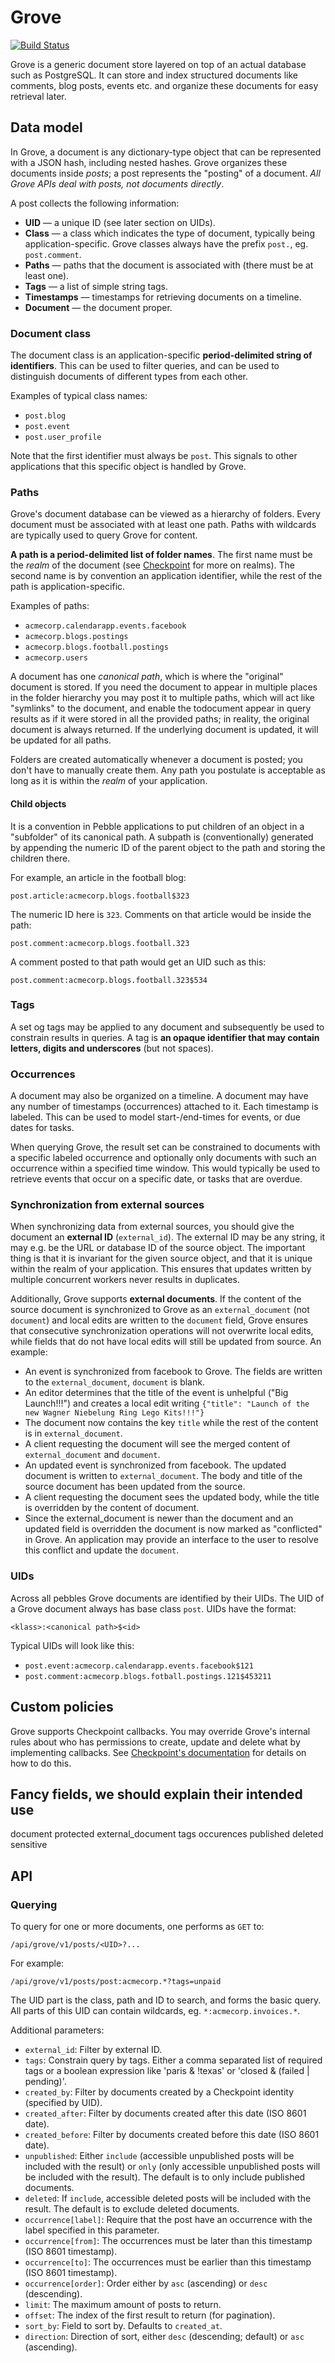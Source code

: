 # Grove

[![Build Status](https://semaphoreapp.com/api/v1/projects/35b20ab7aed8961031350862490b0bc555b9d6dc/28279/badge.png)](https://semaphoreapp.com/projects/1580/branches/28279)

Grove is a generic document store layered on top of an actual database such as PostgreSQL. It can store and index structured documents like comments, blog posts, events etc. and organize these documents for easy retrieval later.

## Data model

In Grove, a document is any dictionary-type object that can be represented with a JSON hash, including nested hashes. Grove organizes these documents inside _posts_; a post represents the "posting" of a document. _All Grove APIs deal with posts, not documents directly_.

A post collects the following information:

* **UID** — a unique ID (see later section on UIDs).
* **Class** — a class which indicates the type of document, typically being application-specific. Grove classes always have the prefix `post.`, eg. `post.comment`.
* **Paths** — paths that the document is associated with (there must be at least one).
* **Tags** — a list of simple string tags.
* **Timestamps** — timestamps for retrieving documents on a timeline.
* **Document** — the document proper.

### Document class

The document class is an application-specific **period-delimited string of identifiers**. This can be used to filter queries, and can be used to distinguish documents of different types from each other.

Examples of typical class names:

- `post.blog`
- `post.event`
- `post.user_profile`

Note that the first identifier must always be `post`. This signals to other applications that this specific object is handled by Grove.

### Paths

Grove's document database can be viewed as a hierarchy of folders. Every document must be associated with at least one path. Paths with wildcards are typically used to query Grove for content.

**A path is a period-delimited list of folder names**. The first name must be the *realm* of the document (see [Checkpoint](http://github.com/bengler/checkpoint) for more on realms). The second name is by convention an application identifier, while the rest of the path is application-specific.

Examples of paths:

- `acmecorp.calendarapp.events.facebook`
- `acmecorp.blogs.postings`
- `acmecorp.blogs.football.postings`
- `acmecorp.users`

A document has one *canonical path*, which is where the "original" document is stored. If you need the document to appear in multiple places in the folder hierarchy you may post it to multiple paths, which will act like "symlinks" to the document, and enable the  todocument appear in query results as if it were stored in all the provided paths; in reality, the original document is always returned. If the underlying document is updated, it will be updated for all paths.

Folders are created automatically whenever a document is posted; you don't have to manually create them. Any path you postulate is acceptable as long as it is within the _realm_ of your application.

#### Child objects

It is a convention in Pebble applications to put children of an object in a "subfolder" of its canonical path. A subpath is (conventionally) generated by appending the numeric ID of the parent object to the path and storing the children there.

For example, an article in the football blog:

    post.article:acmecorp.blogs.football$323
    
The numeric ID here is `323`. Comments on that article would be inside the path:

    post.comment:acmecorp.blogs.football.323

A comment posted to that path would get an UID such as this:

    post.comment:acmecorp.blogs.football.323$534

### Tags

A set og tags may be applied to any document and subsequently be used to constrain results in queries. A tag is **an opaque identifier that may contain letters, digits and underscores** (but not spaces).

### Occurrences

A document may also be organized on a timeline. A document may have any number of timestamps (occurrences) attached to it. Each timestamp is labeled. This can be used to model start-/end-times for events, or due dates for tasks.

When querying Grove, the result set can be constrained to documents with a specific labeled occurrence and optionally only documents with such an occurrence within a specified time window. This would typically be used to retrieve events that occur on a specific date, or tasks that are overdue.

### Synchronization from external sources

When synchronizing data from external sources, you should give the document an **external ID** (`external_id`). The external ID may be any string, it may e.g. be the URL or database ID of the source object. The important thing is that it is invariant for the given source object, and that it is unique within the realm of your application. This ensures that updates written by multiple concurrent workers never results in duplicates.

Additionally, Grove supports **external documents**. If the content of the source document is synchronized to Grove as an `external_document` (not `document`) and local edits are written to the `document` field, Grove ensures that consecutive synchronization operations will not overwrite local edits, while fields that do not have local edits will still be updated from source. An example:

- An event is synchronized from facebook to Grove. The fields are written to the `external_document`, `document` is blank.
- An editor determines that the title of the event is unhelpful ("Big Launch!!!") and creates a local edit writing `{"title": "Launch of the new Wagner Niebelung Ring Lego Kits!!!"}`
- The document now contains the key `title` while the rest of the content is in `external_document`.
- A client requesting the document will see the merged content of `external_document` and `document`.
- An updated event is synchronized from facebook. The updated document is written to `external_document`. The body and title of the source document has been updated from the source.
- A client requesting the document sees the updated body, while the title is overridden by the content of document.
- Since the external_document is newer than the document and an updated field is overridden the document is now marked as "conflicted" in Grove. An application may provide an interface to the user to resolve this conflict and update the `document`.

### UIDs

Across all pebbles Grove documents are identified by their UIDs. The UID of a Grove document always has base class `post`. UIDs have the format:

    <klass>:<canonical path>$<id>

Typical UIDs will look like this:

- `post.event:acmecorp.calendarapp.events.facebook$121`
- `post.comment:acmecorp.blogs.fotball.postings.121$453211`

## Custom policies

Grove supports Checkpoint callbacks. You may override Grove's internal rules about who has permissions to create, update and delete what by implementing callbacks. See [Checkpoint's documentation](https://github.com/bengler/checkpoint/blob/master/README.md) for details on how to do this.

## Fancy fields, we should explain their intended use
document
protected
external_document
tags
occurences
published
deleted
sensitive


## API

### Querying

To query for one or more documents, one performs as `GET` to:

    /api/grove/v1/posts/<UID>?...
    
For example:

    /api/grove/v1/posts/post:acmecorp.*?tags=unpaid

The UID part is the class, path and ID to search, and forms the basic query. All parts of this UID can contain wildcards, eg. `*:acmecorp.invoices.*`.

Additional parameters:

* `external_id`: Filter by external ID.
* `tags`: Constrain query by tags. Either a comma separated list of required tags or a boolean expression like 'paris & !texas' or 'closed & (failed | pending)'.
* `created_by`: Filter by documents created by a Checkpoint identity (specified by UID).
* `created_after`: Filter by documents created after this date (ISO 8601 date).
* `created_before`: Filter by documents created before this date (ISO 8601 date).
* `unpublished`: Either `include` (accessible unpublished posts will be included with the result) or `only` (only accessible unpublished posts will be included with the result). The default is to only include published documents. 
* `deleted`: If `include`, accessible deleted posts will be included with the result. The default is to exclude deleted documents.
* `occurrence[label]`: Require that the post have an occurrence with the label specified in this parameter.
* `occurrence[from]`: The occurrences must be later than this timestamp (ISO 8601 timestamp).
* `occurrence[to]`: The occurrences must be earlier than this timestamp (ISO 8601 timestamp).
* `occurrence[order]`: Order either by `asc` (ascending) or `desc` (descending).
* `limit`: The maximum amount of posts to return.
* `offset`: The index of the first result to return (for pagination).
* `sort_by`: Field to sort by. Defaults to `created_at`.
* `direction`: Direction of sort, either `desc` (descending; default) or `asc` (ascending).
